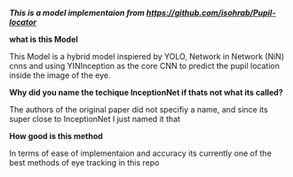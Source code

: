 ***This is a model implementaion from https://github.com/isohrab/Pupil-locator***

**what is this Model**

This Model is a hybrid model inspiered by YOLO, Network in Network (NiN) cnns and using YINInception as the core CNN to predict the pupil location inside the image of the eye.

**Why did you name the techique InceptionNet if thats not what its called?**

The authors of the original paper did not specifiy a name, and since its super close to InceptionNet I just named it that

**How good is this method**

In terms of ease of implementaion and accuracy its currently one of the best methods of eye tracking in this repo

